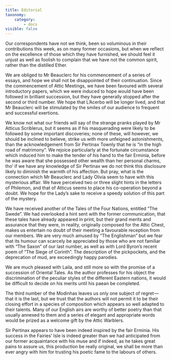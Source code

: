 ```yaml
---
title: Editorial
taxonomy:
    category:
        - docs
visible: false
---
```


Our correspondents have not we think, been so voluminous in their contributions this week, as on many former occasions, but when we reflect on the excellence of those which they have furnished, we should feel it unjust as well as foolish to complain that we have not the common spirit, rather than the distilled Ether.

We are obliged to Mr Beauclerc for his commencement of a series of essays, and hope we shall not be disappointed of their continuation. Since the commencement of Attic Meetings, we have been favoured with several introductory papers, which we were induced to hope would have been followed in brilliant succession, but they have generally stopped after the second or third number. We hope that L’Acerbo will be longer lived, and that Mr Beauclerc will be stimulated by the smiles of our audience to frequent and successful exertions.

We know not what our friends will say of the strange pranks played by Mr Atticus Scriblerus, but it seems as if his masquerading were likely to be followed by some important discoveries; none of these, will however, we should be inclined to believe, strike us with more unfeigned astonishments, than the acknowledgement from Sir Pertinax Townly that he is “in the high road of matrimony”. We rejoice particularly at the fortunate circumstance which induced him to make the tender of his hand to the fair Erminia, before he was aware that she possessed other wealth than her personal charms, tho’ if we have any knowledge of Sir Pertinax we do not think this disclosure likely to diminish the warmth of his affection. But pray, what is the connection which Mr Beauclerc and Lady Olivia seem to have with this mysterious affair. We have perceived two or three slight hints in the letters of Philemon, and that of Atticus seems to place his co-operation beyond a doubt. We hope for the Lady’s sake to receive a speedy solution of this part of the mystery.

We have received another of the Tales of the Four Nations, entitled “The Swede”. We had overlooked a hint sent with the former communication, that these tales have already appeared in print, but their grand merits and assurance that they were, in reality, originally composed for the Attic Chest, makes us entertain no doubt of their meeting a favourable reception from our members. We are very much amused by “The Englishman” but we fear that its humour can scarcely be appreciated by those who are not familiar with “The Saxon” of our last number, as well as with Lord Byron’s recent poem of “The Siege of Corinth”. The description of the pickpockets, and the deprecation of mud, are exceedingly happy parodies.

We are much pleased with Laila, and still more so with the promise of a succession of Oriental Tales. As the author professes for his object the discrimination of the peculiar styles of the different Eastern nations, it would be difficult to decide on his merits until his paean be completed.

The third number of the Modinhas leaves us only one subject of regret — that it is the last, but we trust that the authors will not permit it to be their closing effort in a species of composition which appears so well adapted to their talents. Many of our English airs are worthy of better poetry than that usually annexed to them and a series of elegant and appropriate words would be prized as a welcome gift by the Attic Warblers.

Sir Pertinax appears to have been indeed inspired by the fair Erminia. His success in the Fairies’ Isle is indeed greater than we had anticipated from our former acquaintance with his muse and if indeed, as he takes great pains to assure us, this production be really original, we shall be more than ever angry with him for trusting his poetic fame to the labours of others.